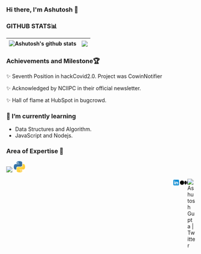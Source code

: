 ### Hi there, I'm Ashutosh 👋

<h3>GITHUB STATS📊</h3>
<!-- <img src = "https://github-readme-stats.vercel.app/api?username=m3tac1ph4r&count_private=true&show_icons=true&theme=dracula" /> -->

| <img align="center" src="https://github-readme-stats.vercel.app/api?username=m3tac1ph4r&count_private=true&show_icons=true&theme=dracula&include_all_commits=true&hide_border=true&count_private=true" alt="Ashutosh's github stats" /></a> | <img align="center" src="https://github-readme-stats.vercel.app/api/top-langs/?username=m3tac1ph4r&layout=compact&theme=dracula&hide_border=true" /></a> |
| ------------- | ------------- |

<h3>Achievements and Milestone🏆</h3>

✨ Seventh Position in hackCovid2.0. Project was CowinNotifier

✨ Acknowledged by NCIIPC in their official newsletter.

✨ Hall of flame at HubSpot in bugcrowd.

<h3> 🌱 I’m currently learning </h3>

* Data Structures and Algorithm.
* JavaScript and Nodejs.

<h3>Area of Expertise 📕</h3>

<code><img height="30" src="https://raw.githubusercontent.com/isocpp/logos/master/cpp_logo.png"></code>
<code><img height="30" src="https://github.com/OjasviChauhan/OjasviChauhan/blob/master/img/python.png?raw=true"></code>


<!-- <h3>SOCIAL HANDLES 🌀</h3>

👉 <a href="https://twitter.com/ashutoshg21">Twitter</a>&nbsp;&nbsp;
👉 <a href="https://medium.com/@ashutoshg547">Medium</a>&nbsp;&nbsp;
👉 <a href="https://www.linkedin.com/in/ashutoshg547/">Linkedin</a>&nbsp;&nbsp; -->


<a href="https://twitter.com/ashutoshg21">
  <img align="right" alt="Ashutosh Gupta | Twitter" width="21px" src="https://raw.githubusercontent.com/anuraghazra/anuraghazra/master/assets/twitter.svg" />
</a>
<a href="https://medium.com/@ashutoshg547">
  <img align="right" alt="Ashutosh Gupta | Medium" width="20px" src="assets/medium.svg"/>
<a href="https://www.linkedin.com/in/ashutoshg547/">
  <img align="right" alt="Ashutosh Gupta | Linkedin" width="20px" src="assets/linkedin.svg"/>
</a>
<!--
**m3tac1ph4r/m3tac1ph4r** is a ✨ _special_ ✨ repository because its `README.md` (this file) appears on your GitHub profile.

Here are some ideas to get you started:

- 🔭 I’m currently working on ...
- 🌱 I’m currently learning ...
- 👯 I’m looking to collaborate on ...
- 🤔 I’m looking for help with ...
- 💬 Ask me about ...
- 📫 How to reach me: ...
- 😄 Pronouns: ...
- ⚡ Fun fact: ...
-->
